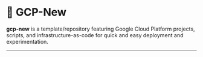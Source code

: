 # 🚀 GCP-New

**gcp-new** is a template/repository featuring Google Cloud Platform projects, scripts, and infrastructure-as-code for quick and easy deployment and experimentation.

---